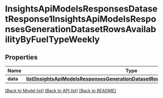 # InsightsApiModelsResponsesDatasetResponse1InsightsApiModelsResponsesGenerationDatasetRowsAvailabilityByFuelTypeWeekly

## Properties
Name | Type | Description | Notes
------------ | ------------- | ------------- | -------------
**data** | [**list[InsightsApiModelsResponsesGenerationDatasetRowsAvailabilityByFuelTypeWeekly]**](InsightsApiModelsResponsesGenerationDatasetRowsAvailabilityByFuelTypeWeekly.md) |  | [optional] 

[[Back to Model list]](../README.md#documentation-for-models) [[Back to API list]](../README.md#documentation-for-api-endpoints) [[Back to README]](../README.md)

